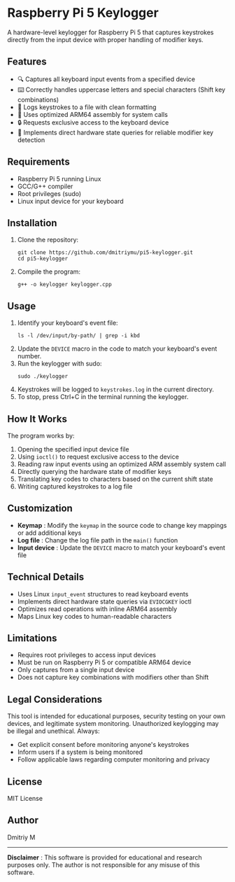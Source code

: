 # Raspberry Pi 5 Keylogger

A hardware-level keylogger for Raspberry Pi 5 that captures keystrokes directly from the input device with proper handling of modifier keys.

## Features

* 🔍 Captures all keyboard input events from a specified device
* ⌨️ Correctly handles uppercase letters and special characters (Shift key combinations)
* 💾 Logs keystrokes to a file with clean formatting
* 🚀 Uses optimized ARM64 assembly for system calls
* 🔒 Requests exclusive access to the keyboard device
* 🔧 Implements direct hardware state queries for reliable modifier key detection

## Requirements

* Raspberry Pi 5 running Linux
* GCC/G++ compiler
* Root privileges (sudo)
* Linux input device for your keyboard

## Installation

1. Clone the repository:
   ```
   git clone https://github.com/dmitriymu/pi5-keylogger.git
   cd pi5-keylogger
   ```
2. Compile the program:
   ```
   g++ -o keylogger keylogger.cpp
   ```

## Usage

1. Identify your keyboard's event file:
   ```
   ls -l /dev/input/by-path/ | grep -i kbd
   ```
2. Update the `DEVICE` macro in the code to match your keyboard's event number.
3. Run the keylogger with sudo:
   ```
   sudo ./keylogger
   ```
4. Keystrokes will be logged to `keystrokes.log` in the current directory.
5. To stop, press Ctrl+C in the terminal running the keylogger.

## How It Works

The program works by:

1. Opening the specified input device file
2. Using `ioctl()` to request exclusive access to the device
3. Reading raw input events using an optimized ARM assembly system call
4. Directly querying the hardware state of modifier keys
5. Translating key codes to characters based on the current shift state
6. Writing captured keystrokes to a log file

## Customization

* **Keymap** : Modify the `keymap` in the source code to change key mappings or add additional keys
* **Log file** : Change the log file path in the `main()` function
* **Input device** : Update the `DEVICE` macro to match your keyboard's event file

## Technical Details

* Uses Linux `input_event` structures to read keyboard events
* Implements direct hardware state queries via `EVIOCGKEY` ioctl
* Optimizes read operations with inline ARM64 assembly
* Maps Linux key codes to human-readable characters

## Limitations

* Requires root privileges to access input devices
* Must be run on Raspberry Pi 5 or compatible ARM64 device
* Only captures from a single input device
* Does not capture key combinations with modifiers other than Shift

## Legal Considerations

This tool is intended for educational purposes, security testing on your own devices, and legitimate system monitoring. Unauthorized keylogging may be illegal and unethical. Always:

* Get explicit consent before monitoring anyone's keystrokes
* Inform users if a system is being monitored
* Follow applicable laws regarding computer monitoring and privacy

## License

MIT License

## Author

Dmitriy M

---

 **Disclaimer** : This software is provided for educational and research purposes only. The author is not responsible for any misuse of this software.

